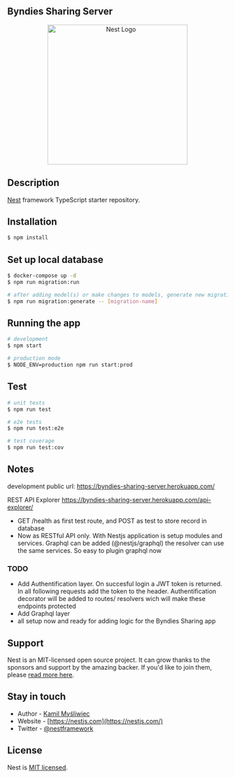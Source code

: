 ## Byndies Sharing Server

<p align="center">
  <a href="http://nestjs.com/" target="blank"><img src="https://nestjs.com/img/logo_text.svg" width="320" alt="Nest Logo" /></a>
</p>

[circleci-image]: https://img.shields.io/circleci/build/github/nestjs/nest/master?token=abc123def456
[circleci-url]: https://circleci.com/gh/nestjs/nest

## Description

[Nest](https://github.com/nestjs/nest) framework TypeScript starter repository.

## Installation

```bash
$ npm install
```

## Set up local database

```bash
$ docker-compose up -d
$ npm run migration:run

# after adding model(s) or make changes to models, generate new migration:
$ npm run migration:generate -- [migration-name]
```

## Running the app

```bash
# development
$ npm start

# production mode
$ NODE_ENV=production npm run start:prod
```

## Test

```bash
# unit tests
$ npm run test

# e2e tests
$ npm run test:e2e

# test coverage
$ npm run test:cov
```

## Notes

development public url:
https://byndies-sharing-server.herokuapp.com/

REST API Explorer
https://byndies-sharing-server.herokuapp.com/api-explorer/

- GET /health as first test route, and POST as test to store record in database
- Now as RESTful API only. With Nestjs application is setup modules and services. Graphql can be added (@nestjs/graphql) the resolver can use the same services. So easy to plugin graphql now

### TODO

- Add Authentification layer. On succesful login a JWT token is returned. In all following requests add the token to the header. Authentification decorator will be added to routes/ resolvers wich will make these endpoints protected
- Add Graphql layer
- all setup now and ready for adding logic for the Byndies Sharing app

## Support

Nest is an MIT-licensed open source project. It can grow thanks to the sponsors and support by the amazing backer. If you'd like to join them, please [read more here](https://docs.nestjs.com/support).

## Stay in touch

- Author - [Kamil Myśliwiec](https://kamilmysliwiec.com)
- Website - [https://nestjs.com](https://nestjs.com/)
- Twitter - [@nestframework](https://twitter.com/nestframework)

## License

Nest is [MIT licensed](LICENSE).
